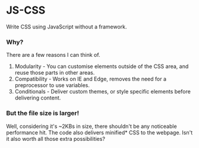 # JS-CSS
Write CSS using JavaScript without a framework.

### Why?
There are a few reasons I can think of.
1. Modularity - You can customise elements outside of the CSS area, and reuse those parts in other areas.
2. Compatibility - Works on IE and Edge, removes the need for a preprocessor to use variables.
3. Conditionals - Deliver custom themes, or style specific elements before delivering content.

### But the file size is larger!
Well, considering it's ~2KBs in size, there shouldn't be any noticeable performance hit. The code also delivers minified\* CSS to the webpage.
Isn't it also worth all those extra possibilities?
